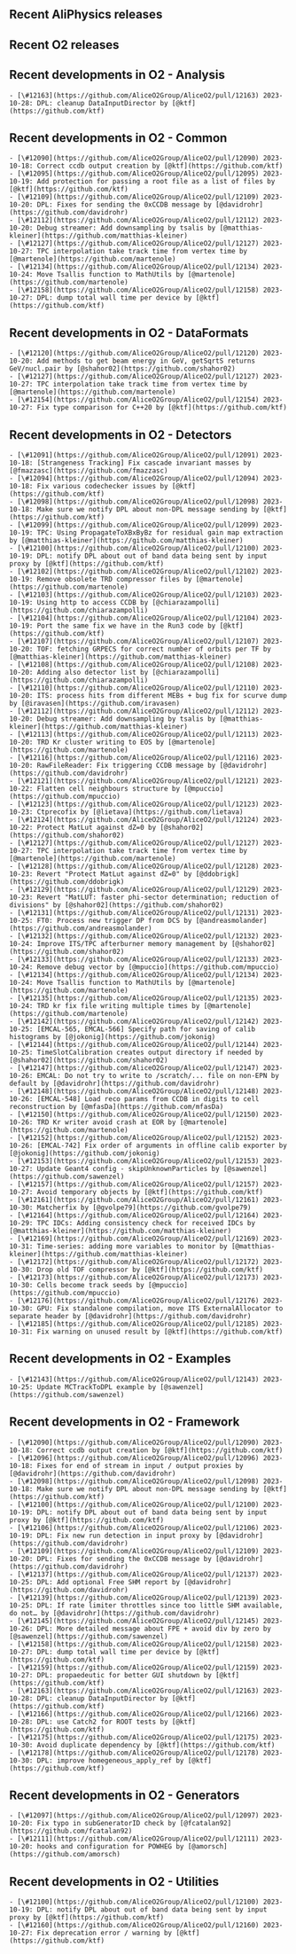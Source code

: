 ## Recent AliPhysics releases
## Recent O2 releases
## Recent developments in O2 - Analysis
	- [\#12163](https://github.com/AliceO2Group/AliceO2/pull/12163) 2023-10-28: DPL: cleanup DataInputDirector by [@ktf](https://github.com/ktf)
## Recent developments in O2 - Common
	- [\#12090](https://github.com/AliceO2Group/AliceO2/pull/12090) 2023-10-18: Correct ccdb output creation by [@ktf](https://github.com/ktf)
	- [\#12095](https://github.com/AliceO2Group/AliceO2/pull/12095) 2023-10-19: Add protection for passing a root file as a list of files by [@ktf](https://github.com/ktf)
	- [\#12109](https://github.com/AliceO2Group/AliceO2/pull/12109) 2023-10-20: DPL: Fixes for sending the 0xCCDB message by [@davidrohr](https://github.com/davidrohr)
	- [\#12112](https://github.com/AliceO2Group/AliceO2/pull/12112) 2023-10-20: Debug streamer: Add downsampling by tsalis by [@matthias-kleiner](https://github.com/matthias-kleiner)
	- [\#12127](https://github.com/AliceO2Group/AliceO2/pull/12127) 2023-10-27: TPC interpolation take track time from vertex time by [@martenole](https://github.com/martenole)
	- [\#12134](https://github.com/AliceO2Group/AliceO2/pull/12134) 2023-10-24: Move Tsallis function to MathUtils by [@martenole](https://github.com/martenole)
	- [\#12158](https://github.com/AliceO2Group/AliceO2/pull/12158) 2023-10-27: DPL: dump total wall time per device by [@ktf](https://github.com/ktf)
## Recent developments in O2 - DataFormats
	- [\#12120](https://github.com/AliceO2Group/AliceO2/pull/12120) 2023-10-20: Add methods to get beam energy in GeV, getSqrtS returns GeV/nucl.pair by [@shahor02](https://github.com/shahor02)
	- [\#12127](https://github.com/AliceO2Group/AliceO2/pull/12127) 2023-10-27: TPC interpolation take track time from vertex time by [@martenole](https://github.com/martenole)
	- [\#12154](https://github.com/AliceO2Group/AliceO2/pull/12154) 2023-10-27: Fix type comparison for C++20 by [@ktf](https://github.com/ktf)
## Recent developments in O2 - Detectors
	- [\#12091](https://github.com/AliceO2Group/AliceO2/pull/12091) 2023-10-18: [Strangeness Tracking] Fix cascade invariant masses by [@fmazzasc](https://github.com/fmazzasc)
	- [\#12094](https://github.com/AliceO2Group/AliceO2/pull/12094) 2023-10-18: Fix various codechecker issues by [@ktf](https://github.com/ktf)
	- [\#12098](https://github.com/AliceO2Group/AliceO2/pull/12098) 2023-10-18: Make sure we notify DPL about non-DPL message sending by [@ktf](https://github.com/ktf)
	- [\#12099](https://github.com/AliceO2Group/AliceO2/pull/12099) 2023-10-19: TPC: Using PropagateToXBxByBz for residual gain map extraction by [@matthias-kleiner](https://github.com/matthias-kleiner)
	- [\#12100](https://github.com/AliceO2Group/AliceO2/pull/12100) 2023-10-19: DPL: notify DPL about out of band data being sent by input proxy by [@ktf](https://github.com/ktf)
	- [\#12102](https://github.com/AliceO2Group/AliceO2/pull/12102) 2023-10-19: Remove obsolete TRD compressor files by [@martenole](https://github.com/martenole)
	- [\#12103](https://github.com/AliceO2Group/AliceO2/pull/12103) 2023-10-19: Using http to access CCDB by [@chiarazampolli](https://github.com/chiarazampolli)
	- [\#12104](https://github.com/AliceO2Group/AliceO2/pull/12104) 2023-10-19: Port the same fix we have in the Run3 code by [@ktf](https://github.com/ktf)
	- [\#12107](https://github.com/AliceO2Group/AliceO2/pull/12107) 2023-10-20: TOF: fetching GRPECS for correct number of orbits per TF by [@matthias-kleiner](https://github.com/matthias-kleiner)
	- [\#12108](https://github.com/AliceO2Group/AliceO2/pull/12108) 2023-10-20: Adding also detector list by [@chiarazampolli](https://github.com/chiarazampolli)
	- [\#12110](https://github.com/AliceO2Group/AliceO2/pull/12110) 2023-10-20: ITS: process hits from different MEBs + bug fix for scurve dump by [@iravasen](https://github.com/iravasen)
	- [\#12112](https://github.com/AliceO2Group/AliceO2/pull/12112) 2023-10-20: Debug streamer: Add downsampling by tsalis by [@matthias-kleiner](https://github.com/matthias-kleiner)
	- [\#12113](https://github.com/AliceO2Group/AliceO2/pull/12113) 2023-10-20: TRD Kr cluster writing to EOS by [@martenole](https://github.com/martenole)
	- [\#12116](https://github.com/AliceO2Group/AliceO2/pull/12116) 2023-10-20: RawFileReader: Fix triggering CCDB message by [@davidrohr](https://github.com/davidrohr)
	- [\#12121](https://github.com/AliceO2Group/AliceO2/pull/12121) 2023-10-22: Flatten cell neighbours structure by [@mpuccio](https://github.com/mpuccio)
	- [\#12123](https://github.com/AliceO2Group/AliceO2/pull/12123) 2023-10-23: Ctprecofix by [@lietava](https://github.com/lietava)
	- [\#12124](https://github.com/AliceO2Group/AliceO2/pull/12124) 2023-10-22: Protect MatLut against dZ=0 by [@shahor02](https://github.com/shahor02)
	- [\#12127](https://github.com/AliceO2Group/AliceO2/pull/12127) 2023-10-27: TPC interpolation take track time from vertex time by [@martenole](https://github.com/martenole)
	- [\#12128](https://github.com/AliceO2Group/AliceO2/pull/12128) 2023-10-23: Revert "Protect MatLut against dZ=0" by [@ddobrigk](https://github.com/ddobrigk)
	- [\#12129](https://github.com/AliceO2Group/AliceO2/pull/12129) 2023-10-23: Revert "MatLUT: faster phi-sector determination; reduction of divisions" by [@shahor02](https://github.com/shahor02)
	- [\#12131](https://github.com/AliceO2Group/AliceO2/pull/12131) 2023-10-25: FT0: Process new trigger DP from DCS by [@andreasmolander](https://github.com/andreasmolander)
	- [\#12132](https://github.com/AliceO2Group/AliceO2/pull/12132) 2023-10-24: Improve ITS/TPC afterburner memory management by [@shahor02](https://github.com/shahor02)
	- [\#12133](https://github.com/AliceO2Group/AliceO2/pull/12133) 2023-10-24: Remove debug vector by [@mpuccio](https://github.com/mpuccio)
	- [\#12134](https://github.com/AliceO2Group/AliceO2/pull/12134) 2023-10-24: Move Tsallis function to MathUtils by [@martenole](https://github.com/martenole)
	- [\#12135](https://github.com/AliceO2Group/AliceO2/pull/12135) 2023-10-24: TRD kr fix file writing multiple times by [@martenole](https://github.com/martenole)
	- [\#12142](https://github.com/AliceO2Group/AliceO2/pull/12142) 2023-10-25: [EMCAL-565, EMCAL-566] Specify path for saving of calib histograms by [@jokonig](https://github.com/jokonig)
	- [\#12144](https://github.com/AliceO2Group/AliceO2/pull/12144) 2023-10-25: TimeSlotCalibration creates output directory if needed by [@shahor02](https://github.com/shahor02)
	- [\#12147](https://github.com/AliceO2Group/AliceO2/pull/12147) 2023-10-26: EMCAL: Do not try to write to /scratch/... file on non-EPN by default by [@davidrohr](https://github.com/davidrohr)
	- [\#12148](https://github.com/AliceO2Group/AliceO2/pull/12148) 2023-10-26: [EMCAL-548] Load reco params from CCDB in digits to cell reconstruction by [@mfasDa](https://github.com/mfasDa)
	- [\#12150](https://github.com/AliceO2Group/AliceO2/pull/12150) 2023-10-26: TRD Kr writer avoid crash at EOR by [@martenole](https://github.com/martenole)
	- [\#12152](https://github.com/AliceO2Group/AliceO2/pull/12152) 2023-10-26: [EMCAL-742] Fix order of arguments in offline calib exporter by [@jokonig](https://github.com/jokonig)
	- [\#12153](https://github.com/AliceO2Group/AliceO2/pull/12153) 2023-10-27: Update Geant4 config - skipUnknownParticles by [@sawenzel](https://github.com/sawenzel)
	- [\#12157](https://github.com/AliceO2Group/AliceO2/pull/12157) 2023-10-27: Avoid temporary objects by [@ktf](https://github.com/ktf)
	- [\#12161](https://github.com/AliceO2Group/AliceO2/pull/12161) 2023-10-30: Matcherfix by [@gvolpe79](https://github.com/gvolpe79)
	- [\#12164](https://github.com/AliceO2Group/AliceO2/pull/12164) 2023-10-29: TPC IDCs: Adding consistency check for received IDCs by [@matthias-kleiner](https://github.com/matthias-kleiner)
	- [\#12169](https://github.com/AliceO2Group/AliceO2/pull/12169) 2023-10-31: Time-series: adding more variables to monitor by [@matthias-kleiner](https://github.com/matthias-kleiner)
	- [\#12172](https://github.com/AliceO2Group/AliceO2/pull/12172) 2023-10-30: Drop old TOF compressor by [@ktf](https://github.com/ktf)
	- [\#12173](https://github.com/AliceO2Group/AliceO2/pull/12173) 2023-10-30: Cells become track seeds by [@mpuccio](https://github.com/mpuccio)
	- [\#12176](https://github.com/AliceO2Group/AliceO2/pull/12176) 2023-10-30: GPU: Fix standalone compilation, move ITS ExternalAllocator to separate header by [@davidrohr](https://github.com/davidrohr)
	- [\#12185](https://github.com/AliceO2Group/AliceO2/pull/12185) 2023-10-31: Fix warning on unused result by [@ktf](https://github.com/ktf)
## Recent developments in O2 - Examples
	- [\#12143](https://github.com/AliceO2Group/AliceO2/pull/12143) 2023-10-25: Update MCTrackToDPL example by [@sawenzel](https://github.com/sawenzel)
## Recent developments in O2 - Framework
	- [\#12090](https://github.com/AliceO2Group/AliceO2/pull/12090) 2023-10-18: Correct ccdb output creation by [@ktf](https://github.com/ktf)
	- [\#12096](https://github.com/AliceO2Group/AliceO2/pull/12096) 2023-10-18: Fixes for end of stream in input / output proxies by [@davidrohr](https://github.com/davidrohr)
	- [\#12098](https://github.com/AliceO2Group/AliceO2/pull/12098) 2023-10-18: Make sure we notify DPL about non-DPL message sending by [@ktf](https://github.com/ktf)
	- [\#12100](https://github.com/AliceO2Group/AliceO2/pull/12100) 2023-10-19: DPL: notify DPL about out of band data being sent by input proxy by [@ktf](https://github.com/ktf)
	- [\#12106](https://github.com/AliceO2Group/AliceO2/pull/12106) 2023-10-19: DPL: Fix new run detection in input proxy by [@davidrohr](https://github.com/davidrohr)
	- [\#12109](https://github.com/AliceO2Group/AliceO2/pull/12109) 2023-10-20: DPL: Fixes for sending the 0xCCDB message by [@davidrohr](https://github.com/davidrohr)
	- [\#12137](https://github.com/AliceO2Group/AliceO2/pull/12137) 2023-10-25: DPL: Add optional Free SHM report by [@davidrohr](https://github.com/davidrohr)
	- [\#12139](https://github.com/AliceO2Group/AliceO2/pull/12139) 2023-10-25: DPL: If rate limiter throttles since too little SHM available, do not… by [@davidrohr](https://github.com/davidrohr)
	- [\#12145](https://github.com/AliceO2Group/AliceO2/pull/12145) 2023-10-26: DPL: More detailed message about FPE + avoid div by zero by [@sawenzel](https://github.com/sawenzel)
	- [\#12158](https://github.com/AliceO2Group/AliceO2/pull/12158) 2023-10-27: DPL: dump total wall time per device by [@ktf](https://github.com/ktf)
	- [\#12159](https://github.com/AliceO2Group/AliceO2/pull/12159) 2023-10-27: DPL: propaedeutic for better GUI shutdown by [@ktf](https://github.com/ktf)
	- [\#12163](https://github.com/AliceO2Group/AliceO2/pull/12163) 2023-10-28: DPL: cleanup DataInputDirector by [@ktf](https://github.com/ktf)
	- [\#12166](https://github.com/AliceO2Group/AliceO2/pull/12166) 2023-10-28: DPL: use Catch2 for ROOT tests by [@ktf](https://github.com/ktf)
	- [\#12175](https://github.com/AliceO2Group/AliceO2/pull/12175) 2023-10-30: Avoid duplicate dependency by [@ktf](https://github.com/ktf)
	- [\#12178](https://github.com/AliceO2Group/AliceO2/pull/12178) 2023-10-30: DPL: improve homegeneous_apply_ref by [@ktf](https://github.com/ktf)
## Recent developments in O2 - Generators
	- [\#12097](https://github.com/AliceO2Group/AliceO2/pull/12097) 2023-10-20: Fix typo in subGeneratorID check by [@fcatalan92](https://github.com/fcatalan92)
	- [\#12111](https://github.com/AliceO2Group/AliceO2/pull/12111) 2023-10-20: hooks and configuration for POWHEG by [@amorsch](https://github.com/amorsch)
## Recent developments in O2 - Utilities
	- [\#12100](https://github.com/AliceO2Group/AliceO2/pull/12100) 2023-10-19: DPL: notify DPL about out of band data being sent by input proxy by [@ktf](https://github.com/ktf)
	- [\#12160](https://github.com/AliceO2Group/AliceO2/pull/12160) 2023-10-27: Fix deprecation error / warning by [@ktf](https://github.com/ktf)
